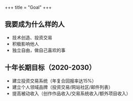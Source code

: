 +++
title = "Goal"
+++

## 我要成为什么样的人

- 技术创造、投资交易
- 积极影响他人
- 独立自由，做自己喜欢的事

## 十年长期目标（2020-2030）

- 建立投资交易系统（年复合回报率达15%）
- 建立个人领域品牌（投资交易/网站社区/邮件列表）
- 提高被动收入（创作作品收入/交易系统收入/额外项目收入）
